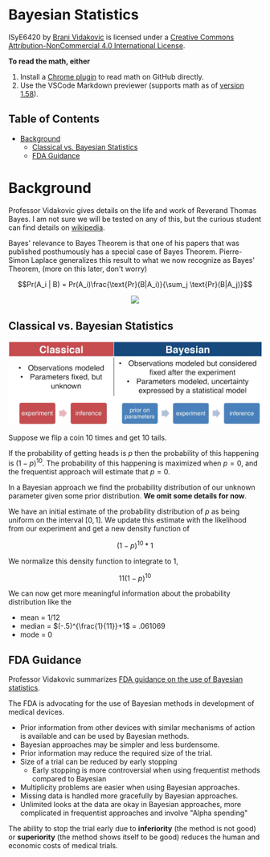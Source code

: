 # Bayesian Statistics

ISyE6420 by [Brani Vidakovic](https://www.isye.gatech.edu/users/brani-vidakovic) is licensed under a [Creative Commons Attribution-NonCommercial 4.0 International License](https://creativecommons.org/licenses/by-nc/4.0/).

**To read the math, either** 
1. Install a [Chrome plugin](https://chrome.google.com/webstore/detail/mathjax-plugin-for-github/ioemnmodlmafdkllaclgeombjnmnbima) to read math on GitHub directly.
2. Use the VSCode Markdown previewer (supports math as of [version 1.58](https://github.com/microsoft/vscode-docs/blob/vnext/release-notes/v1_58.md#math-formula-rendering-in-the-markdown-preview)).

<!-- START doctoc generated TOC please keep comment here to allow auto update -->
<!-- DON'T EDIT THIS SECTION, INSTEAD RE-RUN doctoc TO UPDATE -->
<h2>Table of Contents</h2>

- [Background](#background)
  - [Classical vs. Bayesian Statistics](#classical-vs-bayesian-statistics)
  - [FDA Guidance](#fda-guidance)

<!-- END doctoc generated TOC please keep comment here to allow auto update -->

# Background

Professor Vidakovic gives details on the life and work of Reverand Thomas Bayes. I am not sure we will be tested on any of this, but the curious student can find details on [wikipedia](https://en.wikipedia.org/wiki/Thomas_Bayes).

Bayes' relevance to Bayes Theorem is that one of his papers that was published posthumously has a special case of Bayes Theorem. Pierre-Simon Laplace generalizes this result to what we now recognize as Bayes' Theorem, (more on this later, don't worry)

$$Pr(A_i | B) = Pr(A_i)\frac{\text{Pr}(B|A_i)}{\sum_j \text{Pr}(B|A_j)}$$

<div align="center"><img style="background: white;" src="svg/v8zRlR6V1G.svg"></div>

## Classical vs. Bayesian Statistics

![](./images/classical-vs-bayesian.png)

Suppose we flip a coin 10 times and get 10 tails.

If the probability of getting heads is $p$ then the probability of this happening is $(1-p)^{10}$. The probability of this happening is maximized when $p=0$, and the frequentist approach will estimate that $p=0$.

In a Bayesian approach we find the probability distribution of our unknown parameter given some prior distribution. **We omit some details for now**.

We have an initial estimate of the probability distribution of $p$ as being uniform on the interval $[0,1]$. We update this estimate with the likelihood from our experiment and get a new density function of

$$(1-p)^{10}*1$$

We normalize this density function to integrate to 1,

$$11(1-p)^{10}$$

We can now get more meaningful information about the probability distribution like the

- mean = 1/12
- median = $(-.5)^{\frac{1}{11}}+1$ = .061069
- mode = 0

## FDA Guidance

Professor Vidakovic summarizes [FDA guidance on the use of Bayesian statistics](https://www.fda.gov/media/71512/download).

The FDA is advocating for the use of Bayesian methods in development of medical devices.

- Prior information from other devices with similar mechanisms of action is available and can be used by Bayesian methods.
- Bayesian approaches may be simpler and less burdensome.
- Prior information may reduce the required size of the trial.
- Size of a trial can be reduced by early stopping
  - Early stopping is more controversial when using frequentist methods compared to Bayesian
- Multiplicity problems are easier when using Bayesian approaches.
- Missing data is handled more gracefully by Bayesian approaches.
- Unlimited looks at the data are okay in Bayesian approaches, more complicated in frequentist approaches and involve "Alpha spending"

The ability to stop the trial early due to **inferiority** (the method is not good) or **superiority** (the method shows itself to be good) reduces the human and economic costs of medical trials.
